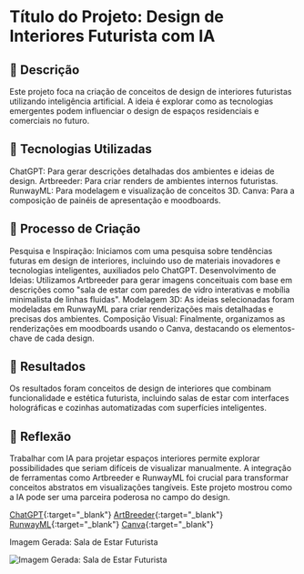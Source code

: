 # Título do Projeto: Design de Interiores Futurista com IA
## 📒 Descrição
Este projeto foca na criação de conceitos de design de interiores futuristas utilizando inteligência artificial. A ideia é explorar como as tecnologias emergentes podem influenciar o design de espaços residenciais e comerciais no futuro.

## 🤖 Tecnologias Utilizadas
ChatGPT: Para gerar descrições detalhadas dos ambientes e ideias de design.
Artbreeder: Para criar renders de ambientes internos futuristas.
RunwayML: Para modelagem e visualização de conceitos 3D.
Canva: Para a composição de painéis de apresentação e moodboards.

## 🧐 Processo de Criação
Pesquisa e Inspiração: Iniciamos com uma pesquisa sobre tendências futuras em design de interiores, incluindo uso de materiais inovadores e tecnologias inteligentes, auxiliados pelo ChatGPT.
Desenvolvimento de Ideias: Utilizamos Artbreeder para gerar imagens conceituais com base em descrições como "sala de estar com paredes de vidro interativas e mobília minimalista de linhas fluidas".
Modelagem 3D: As ideias selecionadas foram modeladas em RunwayML para criar renderizações mais detalhadas e precisas dos ambientes.
Composição Visual: Finalmente, organizamos as renderizações em moodboards usando o Canva, destacando os elementos-chave de cada design.

## 🚀 Resultados
Os resultados foram conceitos de design de interiores que combinam funcionalidade e estética futurista, incluindo salas de estar com interfaces holográficas e cozinhas automatizadas com superfícies inteligentes.

## 💭 Reflexão
Trabalhar com IA para projetar espaços interiores permite explorar possibilidades que seriam difíceis de visualizar manualmente. A integração de ferramentas como Artbreeder e RunwayML foi crucial para transformar conceitos abstratos em visualizações tangíveis. Este projeto mostrou como a IA pode ser uma parceira poderosa no campo do design.

[ChatGPT](https://www.openai.com/chatgpt){:target="_blank"}
[ArtBreeder](https://www.artbreeder.com/){:target="_blank"}
[RunwayML](https://runwayml.com/){:target="_blank"}
[Canva](https://www.canva.com/){:target="_blank"}

Imagem Gerada: Sala de Estar Futurista

![Imagem Gerada: Sala de Estar Futurista](https://img.freepik.com/fotos-premium/iluminacao-de-teto-azul-futurista-design-de-interiores-de-sala-de-estar-ia-imagem-gerada_210643-6888.jpg?w=1060)
